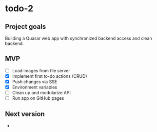 # todo-2
## Project goals
Building a Quasar web app with synchronized backend access and clean backend.

## MVP
- [ ] Load images from file server
- [x] Implement first to-do actions (CRUD)
- [x] Push changes via SSE
- [x] Environment variables
- [ ] Clean up and modularize API
- [ ] Run app on GitHub pages

## Next version
- 